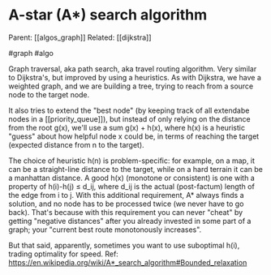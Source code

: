 # A-star (A*) search algorithm

Parent: [[algos_graph]]
Related:  [[dijkstra]]

#graph #algo


Graph traversal, aka path search, aka travel routing algorithm. Very similar to Dijkstra's, but improved by using a heuristics. As with Dijkstra, we have a weighted graph, and we are building a tree, trying to reach from a source node to the target node.

It also tries to extend the "best node" (by keeping track of all extendabe nodes in a [[priority_queue]]), but instead of only relying on the distance from the root g(x), we'll use a sum g(x) + h(x), where h(x) is a heuristic "guess" about how helpful node x could be, in terms of reaching the target (expected distance from n to the target).

The choice of heuristic h(n) is problem-specific: for example, on a map, it can be a straight-line distance to the target, while on a hard terrain it can be a manhattan distance. A good h(x) (monotone or consistent) is one with a property of h(i)-h(j) ≤ d_ij, where d_ij is the actual (post-factum) length of the edge from i to j. With this additional requirement, A* always finds a solution, and no node has to be processed twice (we never have to go back). That's because with this requirement you can never "cheat" by getting "negative distances" after you already invested in some part of a graph; your "current best route monotonously increases".

But that said, apparently, sometimes you want to use suboptimal h(i), trading optimality for speed.
Ref: https://en.wikipedia.org/wiki/A*_search_algorithm#Bounded_relaxation